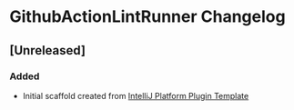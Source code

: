 <!-- Keep a Changelog guide -> https://keepachangelog.com -->

# GithubActionLintRunner Changelog

## [Unreleased]
### Added
- Initial scaffold created from [IntelliJ Platform Plugin Template](https://github.com/JetBrains/intellij-platform-plugin-template)
